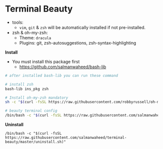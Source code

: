 # Terminal Beauty

* tools:
  * `vim`, `git` & `zsh` will be automatically installed if not pre-installed.
* zsh & oh-my-zsh:
  * Theme: `dracula`
  * Plugins: git, zsh-autosuggestions, zsh-syntax-highlighting

**Install**

* You must install this package first
  * https://github.com/salmanwaheed/bash-lib

```bash
# after installed bash-lib you can run these command

# install zsh
bash-lib ins_pkg zsh

# Install oh-my-zsh mandatory
sh -c "$(curl -fsSL https://raw.githubusercontent.com/robbyrussell/oh-my-zsh/master/tools/install.sh)"

# beauty terminal config
/bin/bash -c "$(curl -fsSL https://raw.githubusercontent.com/salmanwaheed/terminal-beauty/master/install.sh)"
```

**Uninstall**

```
/bin/bash -c "$(curl -fsSL https://raw.githubusercontent.com/salmanwaheed/terminal-beauty/master/uninstall.sh)"
```
